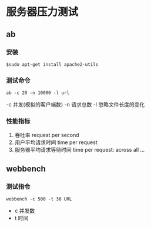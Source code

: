 # 服务器压力测试

## ab

### 安装

`$sudo apt-get install apache2-utils`

### 测试命令

`ab -c 20 -n 10000 -l url `

-c 并发(模拟的客户端数)
-n 请求总数
-l 忽略文件长度的变化

### 性能指标

1. 吞吐率 request per second
2. 用户平均请求时间 time per request
3. 服务器平均请求等待时间 time per request: across all ...


## webbench

### 测试指令

`webbench -c 500 -t 30 URL`

- c 并发数
- t 时间